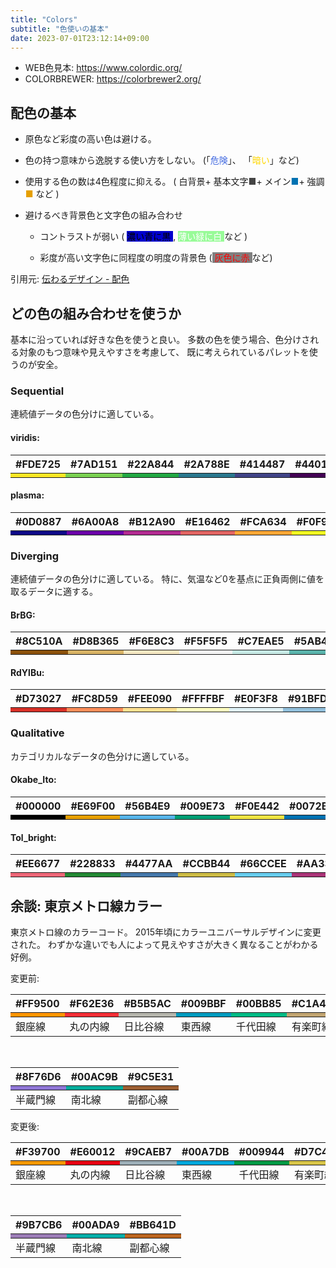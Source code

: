 ```yaml
---
title: "Colors"
subtitle: "色使いの基本"
date: 2023-07-01T23:12:14+09:00
---
```


- WEB色見本: https://www.colordic.org/
- COLORBREWER: https://colorbrewer2.org/


## 配色の基本

- 原色など彩度の高い色は避ける。

- 色の持つ意味から逸脱する使い方をしない。
  (「<span style="color: #4169e1;">危険</span>」、
  「<span style="color:  #ffd700;">暗い</span>」など)

- 使用する色の数は4色程度に抑える。
  (
    白背景+
    基本文字<span style="color: #444;">■</span>+
    メイン<span style="color: #0072B2;">■</span>+
    強調<span style="color: #E69F00;">■</span>
    など
  )

- 避けるべき背景色と文字色の組み合わせ
  - コントラストが弱い
    (
      <span style="color: #000;background-color: #0000cd;"> 濃い青に黒 </span>,
      <span style="color: #fff;background-color: #98fb98;"> 薄い緑に白 </span>
      など
    )

  - 彩度が高い文字色に同程度の明度の背景色
    (<span style="color: #ff0000;background-color: #808080;"> 灰色に赤 </span> など)

引用元: [伝わるデザイン - 配色](https://tsutawarudesign.com/miyasuku5.html)


## どの色の組み合わせを使うか

基本に沿っていれば好きな色を使うと良い。
多数の色を使う場合、色分けされる対象のもつ意味や見えやすさを考慮して、
既に考えられているパレットを使うのが安全。

### Sequential

連続値データの色分けに適している。

#### viridis:

<table>
  <thead>
    <tr class="header">
      <th style="text-align: left;">#FDE725</th>
      <th style="text-align: left;">#7AD151</th>
      <th style="text-align: left;">#22A844</th>
      <th style="text-align: left;">#2A788E</th>
      <th style="text-align: left;">#414487</th>
      <th style="text-align: left;">#440154</th>
    </tr>
  </thead>
  <tbody>
    <tr>
      <td style="background-color: #FDE725;"></td>
      <td style="background-color: #7AD151;"></td>
      <td style="background-color: #22A844;"></td>
      <td style="background-color: #2A788E;"></td>
      <td style="background-color: #414487;"></td>
      <td style="background-color: #440154;"></td>
    </tr>
  </tbody>
</table>

#### plasma:

<table>
  <thead>
    <tr class="header">
      <th style="text-align: left;">#0D0887</th>
      <th style="text-align: left;">#6A00A8</th>
      <th style="text-align: left;">#B12A90</th>
      <th style="text-align: left;">#E16462</th>
      <th style="text-align: left;">#FCA634</th>
      <th style="text-align: left;">#F0F921</th>
    </tr>
  </thead>
  <tbody>
    <tr>
      <td style="background-color: #0D0887;"></td>
      <td style="background-color: #6A00A8;"></td>
      <td style="background-color: #B12A90;"></td>
      <td style="background-color: #E16462;"></td>
      <td style="background-color: #FCA634;"></td>
      <td style="background-color: #F0F921;"></td>
    </tr>
  </tbody>
</table>

### Diverging

連続値データの色分けに適している。
特に、気温など0を基点に正負両側に値を取るデータに適する。

#### BrBG:

<table>
  <thead>
    <tr class="header">
      <th style="text-align: left;">#8C510A</th>
      <th style="text-align: left;">#D8B365</th>
      <th style="text-align: left;">#F6E8C3</th>
      <th style="text-align: left;">#F5F5F5</th>
      <th style="text-align: left;">#C7EAE5</th>
      <th style="text-align: left;">#5AB4AC</th>
      <th style="text-align: left;">#01665E</th>
    </tr>
  </thead>
  <tbody>
    <tr>
      <td style="background-color: #8C510A;"></td>
      <td style="background-color: #D8B365;"></td>
      <td style="background-color: #F6E8C3;"></td>
      <td style="background-color: #F5F5F5;"></td>
      <td style="background-color: #C7EAE5;"></td>
      <td style="background-color: #5AB4AC;"></td>
      <td style="background-color: #01665E;"></td>
    </tr>
  </tbody>
</table>


#### RdYlBu:

<table>
  <thead>
    <tr class="header">
      <th style="text-align: left;">#D73027</th>
      <th style="text-align: left;">#FC8D59</th>
      <th style="text-align: left;">#FEE090</th>
      <th style="text-align: left;">#FFFFBF</th>
      <th style="text-align: left;">#E0F3F8</th>
      <th style="text-align: left;">#91BFDB</th>
      <th style="text-align: left;">#4575B4</th>
    </tr>
  </thead>
  <tbody>
    <tr>
      <td style="background-color: #D73027;"></td>
      <td style="background-color: #FC8D59;"></td>
      <td style="background-color: #FEE090;"></td>
      <td style="background-color: #FFFFBF;"></td>
      <td style="background-color: #E0F3F8;"></td>
      <td style="background-color: #91BFDB;"></td>
      <td style="background-color: #4575B4;"></td>
    </tr>
  </tbody>
</table>

### Qualitative

カテゴリカルなデータの色分けに適している。

#### Okabe_Ito:

<table>
  <thead>
    <tr class="header">
      <th style="text-align: left;">#000000</th>
      <th style="text-align: left;">#E69F00</th>
      <th style="text-align: left;">#56B4E9</th>
      <th style="text-align: left;">#009E73</th>
      <th style="text-align: left;">#F0E442</th>
      <th style="text-align: left;">#0072B2</th>
      <th style="text-align: left;">#D55E00</th>
      <th style="text-align: left;">#CC79A7</th>
    </tr>
  </thead>
  <tbody>
    <tr>
      <td style="background-color: #000000;"></td>
      <td style="background-color: #E69F00;"></td>
      <td style="background-color: #56B4E9;"></td>
      <td style="background-color: #009E73;"></td>
      <td style="background-color: #F0E442;"></td>
      <td style="background-color: #0072B2;"></td>
      <td style="background-color: #D55E00;"></td>
      <td style="background-color: #CC79A7;"></td>
    </tr>
  </tbody>
</table>

#### Tol_bright:

<table>
  <thead>
    <tr class="header">
      <th style="text-align: left;">#EE6677</th>
      <th style="text-align: left;">#228833</th>
      <th style="text-align: left;">#4477AA</th>
      <th style="text-align: left;">#CCBB44</th>
      <th style="text-align: left;">#66CCEE</th>
      <th style="text-align: left;">#AA3377</th>
      <th style="text-align: left;">#BBBBBB</th>
    </tr>
  </thead>
  <tbody>
    <tr>
      <td style="background-color: #EE6677;"></td>
      <td style="background-color: #228833;"></td>
      <td style="background-color: #4477AA;"></td>
      <td style="background-color: #CCBB44;"></td>
      <td style="background-color: #66CCEE;"></td>
      <td style="background-color: #AA3377;"></td>
      <td style="background-color: #BBBBBB;"></td>
    </tr>
  </tbody>
</table>


## 余談: 東京メトロ線カラー

東京メトロ線のカラーコード。
2015年頃にカラーユニバーサルデザインに変更された。
わずかな違いでも人によって見えやすさが大きく異なることがわかる好例。

変更前:
<table>
  <thead>
    <tr class="header">
      <th style="text-align: left;">#FF9500</th>
      <th style="text-align: left;">#F62E36</th>
      <th style="text-align: left;">#B5B5AC</th>
      <th style="text-align: left;">#009BBF</th>
      <th style="text-align: left;">#00BB85</th>
      <th style="text-align: left;">#C1A470</th>
    </tr>
  </thead>
  <tbody>
    <tr>
      <td style="background-color: #FF9500;"></td>
      <td style="background-color: #F62E36;"></td>
      <td style="background-color: #B5B5AC;"></td>
      <td style="background-color: #009BBF;"></td>
      <td style="background-color: #00BB85;"></td>
      <td style="background-color: #C1A470;"></td>
    </tr>
  </tbody>
  <tbody>
    <tr>
      <td style="background-color: ;">銀座線</td>
      <td style="background-color: ;">丸の内線</td>
      <td style="background-color: ;">日比谷線</td>
      <td style="background-color: ;">東西線</td>
      <td style="background-color: ;">千代田線</td>
      <td style="background-color: ;">有楽町線</td>
    </tr>
  </tbody>
</table>
<br>
<table>
  <thead>
    <tr class="header">
      <th style="text-align: left;">#8F76D6</th>
      <th style="text-align: left;">#00AC9B</th>
      <th style="text-align: left;">#9C5E31</th>
    </tr>
  </thead>
  <tbody>
    <tr>
      <td style="background-color: #8F76D6;"></td>
      <td style="background-color: #00AC9B;"></td>
      <td style="background-color: #9C5E31;"></td>
    </tr>
  </tbody>
  <tbody>
    <tr>
      <td style="background-color: ;">半蔵門線</td>
      <td style="background-color: ;">南北線</td>
      <td style="background-color: ;">副都心線</td>
    </tr>
  </tbody>
</table>

変更後:
<table>
  <thead>
    <tr class="header">
      <th style="text-align: left;">#F39700</th>
      <th style="text-align: left;">#E60012</th>
      <th style="text-align: left;">#9CAEB7</th>
      <th style="text-align: left;">#00A7DB</th>
      <th style="text-align: left;">#009944</th>
      <th style="text-align: left;">#D7C447</th>
    </tr>
  </thead>
  <tbody>
    <tr>
      <td style="background-color: #F39700;"></td>
      <td style="background-color: #E60012;"></td>
      <td style="background-color: #9CAEB7;"></td>
      <td style="background-color: #00A7DB;"></td>
      <td style="background-color: #009944;"></td>
      <td style="background-color: #D7C447;"></td>
    </tr>
  </tbody>
  <tbody>
    <tr>
      <td style="background-color: ;">銀座線</td>
      <td style="background-color: ;">丸の内線</td>
      <td style="background-color: ;">日比谷線</td>
      <td style="background-color: ;">東西線</td>
      <td style="background-color: ;">千代田線</td>
      <td style="background-color: ;">有楽町線</td>
    </tr>
  </tbody>
</table>
<br>
<table>
  <thead>
    <tr class="header">
      <th style="text-align: left;">#9B7CB6</th>
      <th style="text-align: left;">#00ADA9</th>
      <th style="text-align: left;">#BB641D</th>
    </tr>
  </thead>
  <tbody>
    <tr>
      <td style="background-color: #9B7CB6;"></td>
      <td style="background-color: #00ADA9;"></td>
      <td style="background-color: #BB641D;"></td>
    </tr>
  </tbody>
  <tbody>
    <tr>
      <td style="background-color: ;">半蔵門線</td>
      <td style="background-color: ;">南北線</td>
      <td style="background-color: ;">副都心線</td>
    </tr>
  </tbody>
</table>


<!--
<table>
  <thead>
    <tr class="header">
      <th style="text-align: left;"></th>
      <th style="text-align: left;"></th>
      <th style="text-align: left;"></th>
    </tr>
  </thead>
  <tbody>
    <tr>
      <td style="background-color: ;"></td>
      <td style="background-color: ;"></td>
      <td style="background-color: ;"></td>
    </tr>
  </tbody>
</table>
-->
